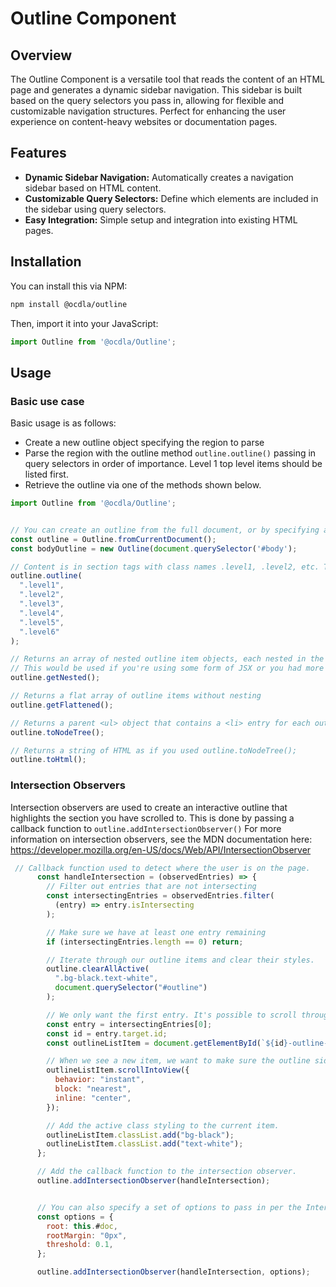 # Outline Component
## Overview
The Outline Component is a versatile tool that reads the content of an HTML page and generates a dynamic sidebar navigation. This sidebar is built based on the query selectors you pass in, allowing for flexible and customizable navigation structures. Perfect for enhancing the user experience on content-heavy websites or documentation pages.

## Features

- **Dynamic Sidebar Navigation:** Automatically creates a navigation sidebar based on HTML content.
- **Customizable Query Selectors:** Define which elements are included in the sidebar using query selectors.
- **Easy Integration:** Simple setup and integration into existing HTML pages.

## Installation

You can install this via NPM:
```bash
npm install @ocdla/outline
```
Then, import it into your JavaScript:
```javascript
import Outline from '@ocdla/Outline';
```

## Usage

### Basic use case
Basic usage is as follows:
- Create a new outline object specifying the region to parse
- Parse the region with the outline method `outline.outline()` passing in query selectors in order of importance. Level 1 top level items should be listed first.
- Retrieve the outline via one of the methods shown below.
```javascript
import Outline from '@ocdla/Outline';


// You can create an outline from the full document, or by specifying a parent element to get a more specific section.
const outline = Outline.fromCurrentDocument();
const bodyOutline = new Outline(document.querySelector('#body');

// Content is in section tags with class names .level1, .level2, etc. The order here matters, as the first arguments passed in are considered closer to root level.
outline.outline(
  ".level1",
  ".level2",
  ".level3",
  ".level4",
  ".level5",
  ".level6"
);

// Returns an array of nested outline item objects, each nested in the 'children' instance array of their parent
// This would be used if you're using some form of JSX or you had more manipulation to perform.
outline.getNested();

// Returns a flat array of outline items without nesting
outline.getFlattened();

// Returns a parent <ul> object that contains a <li> entry for each outline item with nested <ul> elements for any indentation
outline.toNodeTree();

// Returns a string of HTML as if you used outline.toNodeTree();
outline.toHtml();

```

### Intersection Observers

Intersection observers are used to create an interactive outline that highlights the section you have scrolled to. This is done by passing a callback function to `outline.addIntersectionObserver()`
For more information on intersection observers, see the MDN documentation here: https://developer.mozilla.org/en-US/docs/Web/API/IntersectionObserver

```javascript
 // Callback function used to detect where the user is on the page.
      const handleIntersection = (observedEntries) => {
        // Filter out entries that are not intersecting
        const intersectingEntries = observedEntries.filter(
          (entry) => entry.isIntersecting
        );

        // Make sure we have at least one entry remaining
        if (intersectingEntries.length == 0) return;

        // Iterate through our outline items and clear their styles.
        outline.clearAllActive(
          ".bg-black.text-white",
          document.querySelector("#outline")
        );

        // We only want the first entry. It's possible to scroll through multiple headings at once.
        const entry = intersectingEntries[0];
        const id = entry.target.id;
        const outlineListItem = document.getElementById(`${id}-outline-item`);

        // When we see a new item, we want to make sure the outline sidebar is scrolling to it.
        outlineListItem.scrollIntoView({
          behavior: "instant",
          block: "nearest",
          inline: "center",
        });

        // Add the active class styling to the current item.
        outlineListItem.classList.add("bg-black");
        outlineListItem.classList.add("text-white");
      };

      // Add the callback function to the intersection observer.
      outline.addIntersectionObserver(handleIntersection);


      // You can also specify a set of options to pass in per the Intersection Observer documentation
      const options = {
        root: this.#doc,
        rootMargin: "0px",
        threshold: 0.1,
      };

      outline.addIntersectionObserver(handleIntersection, options);
```
